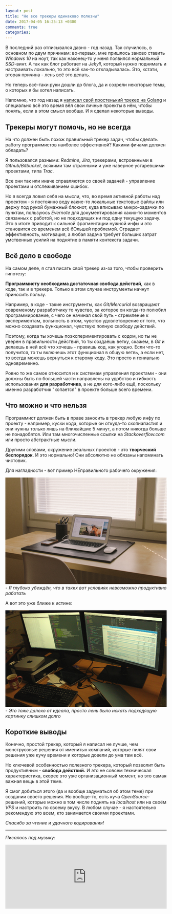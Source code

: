 ```yaml
---
layout: post
title: "Не все трекеры одинаково полезны"
date: 2017-04-05 16:25:13 +0300
comments: true
categories: 
---
```


В последний раз отписывался давно - год назад. Так случилось, в основном по двум причинам: во-первых, мне пришлось заново ставить *Windows 10* на ноут, так как наконец-то у меня появился нормальный *SSD*-винт. А так как блог работает на *Jekyll*, который нужно поднимать и настраивать локально, то это всё как-то откладывалась. Это, кстати, вторая причина - лень всё это делать.

Но теперь всё-таки руки дошли до блога, да и созрели некоторые темы, о которых я бы хотел написать.

Напомню, что год назад я [написал свой простенький трекер на Golang](/2016/04/09/luchshe-chem-tvoj-boss.html) и специально всё это время вёл свои личные проекты в нём, чтобы понять, если в этом смысл вообще. И я сделал некоторые выводы.

## Трекеры могут помочь, но не всегда

На что должен быть похож правильный трекер задач, чтобы сделать работу программистов наиболее эффективной? Какими фичами должен обладать?

Я пользовался разными: *Redmine*, *Jira*, трекерами, встроенными в *Github/Bitbucket*, всякими там странными и уже наверное устаревшими проектами, типа *Trac*.

Все они так или иначе справляются со своей задачей - управление проектами и отслеживанием ошибок.

Но я всегда ловил себя на мысли, что, во время активной работы над проектом - я постоянно веду какие-то локальные текстовые файлы или держу под рукой бумажный блокнот, куда вписываю микро-задачки по пунктам, пользуюсь *Evernote* для документирования каких-то моментов связанных с работой, но не подходящих ни под одну текущую задачу. Это в итоге приводит к сильной фрагментации нужной инфы и это становится со временем всё бОльшей проблемой. Страдает эффективность, мотивация, а любая задача требует больших затрат умственных усилий на поднятие в памяти контекста задачи.

## Всё дело в свободе

На самом деле, я стал писать свой трекер из-за того, чтобы проверить гипотезу: 

**Программисту необходима достаточная свобода действий**, как в коде, так и в трекере. Только в этом случае инструменты начнут приносить пользу.

Например, в коде - такие инструменты, как *Git/Mercurial* возвращают современому разработчику то чувство, за которое он когда-то полюбил программирование, с чего он начинал свой путь - стремление к экспериментам, вольность в этом, чувство удовлетворение от того, что можно создавать функционал, чувствую полную свободу действий.

Поэтому, когда ты хочешь поэкспериментировать с кодом, но ты не уверен в правильности действий, то ты создаёшь ветку, скажем, в *Git* и делаешь в ней всё что хочешь - правишь код, как угодно. Если что-то получится, то ты включешь этот функционал в общую ветвь, а если нет, то всегда можешь вернуться к старому коду. Это просто и гениально одновременно.

Ровно то же самое относится и к системам управления проектами - они должны быть по большей части направлены на удобство и гибкость использования **для разработчика**, а не для кого-либо ещё, поскольку именно разработчик "копается" в проекте больше всего времени.

## Что можно и что нельзя

Программист должен быть в праве заносить в трекер любую инфу по проекту - например, куски кода, которые он откуда-то скопиапастил и они нужны только лишь на ближайшие 5 минут, а потом никогда больше не понадобятся. Или там многочисленные ссылки на *Stackoverflow.com* или просто абстрактные мысли.

Другими словами, окружение реальных проектов - это **творческий беспорядок**. И это нормально! Они абсолютно не обязаны напоминать чистовик.

Для нагладности - вот пример НЕправильного рабочего окружения:

![apple-iphone-smartphone-desk](/images/apple-iphone-smartphone-desk.jpg)
*- Я глубоко убеждён, что в таких вот условиях невозможно продуктивно работать*

А вот это уже ближе к истине:

![harmony-in-chaos](/images/harmony-in-chaos.jpg)
*- Это тоже далеко от идеала, просто лень было искать подходящую картинку слишком долго*

## Короткие выводы

Конечно, простой трекер, который я написал не лучше, чем монструозные решения от именитых компаний, которые пилят свои решения уже кучу времени и которые довели до ума там всё.

Но ключевой особенностью полезного трекера, который позволит быть продуктивным - **свобода действий.** И это не совсем техническая характеристика, скорее это уже организационный момент, но это самая важная вещь в этой теме.

Я смог добиться этого (да и вообще задуматься об этом теме) при создании своего решения. Но вообще-то, есть куча *OpenSource*-решений, которые можно в том числе поднять на *localhost* или на своём *VPS* и настроить по своему вкусу. В любом случае - я настоятельно рекомендую это всем, кто занимается своими проектами.

*Спасибо за чтение и удачного кодирования!*

<hr>

*Писалось под музыку:*

<iframe frameborder="0" style="border:none;width:100%;height:600;" width="100%" height="200" src="https://music.yandex.ru/iframe/#album/4159984/hide/cover/">Слушайте <a href='https://music.yandex.ru/album/4159984'>Something Just Like This</a> — <a href='https://music.yandex.ru/artist/671'>Coldplay</a> на Яндекс.Музыке</iframe>